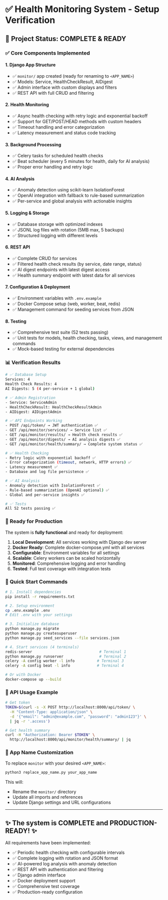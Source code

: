 # ✅ Health Monitoring System - Setup Verification

## 🎯 Project Status: **COMPLETE & READY**

### ✅ Core Components Implemented

#### 1. **Django App Structure**
- ✅ `monitor/` app created (ready for renaming to `<APP_NAME>`)
- ✅ Models: Service, HealthCheckResult, AIDigest
- ✅ Admin interface with custom displays and filters
- ✅ REST API with full CRUD and filtering

#### 2. **Health Monitoring**
- ✅ Async health checking with retry logic and exponential backoff
- ✅ Support for GET/POST/HEAD methods with custom headers
- ✅ Timeout handling and error categorization
- ✅ Latency measurement and status code tracking

#### 3. **Background Processing**
- ✅ Celery tasks for scheduled health checks
- ✅ Beat scheduler (every 5 minutes for health, daily for AI analysis)
- ✅ Proper error handling and retry logic

#### 4. **AI Analysis**
- ✅ Anomaly detection using scikit-learn IsolationForest
- ✅ OpenAI integration with fallback to rule-based summarization
- ✅ Per-service and global analysis with actionable insights

#### 5. **Logging & Storage**
- ✅ Database storage with optimized indexes
- ✅ JSONL log files with rotation (5MB max, 5 backups)
- ✅ Structured logging with different levels

#### 6. **REST API**
- ✅ Complete CRUD for services
- ✅ Filtered health check results (by service, date range, status)
- ✅ AI digest endpoints with latest digest access
- ✅ Health summary endpoint with latest data for all services

#### 7. **Configuration & Deployment**
- ✅ Environment variables with `.env.example`
- ✅ Docker Compose setup (web, worker, beat, redis)
- ✅ Management command for seeding services from JSON

#### 8. **Testing**
- ✅ Comprehensive test suite (52 tests passing)
- ✅ Unit tests for models, health checking, tasks, views, and management commands
- ✅ Mock-based testing for external dependencies

### 📊 Verification Results

```bash
# ✅ Database Setup
Services: 4
Health Check Results: 4  
AI Digests: 5 (4 per-service + 1 global)

# ✅ Admin Registration  
- Service: ServiceAdmin
- HealthCheckResult: HealthCheckResultAdmin
- AIDigest: AIDigestAdmin

# ✅ API Endpoints Working
- POST /api/token/ → JWT authentication ✅
- GET /api/monitor/services/ → Service list ✅
- GET /api/monitor/results/ → Health check results ✅
- GET /api/monitor/digests/ → AI analysis digests ✅  
- GET /api/monitor/health/summary/ → Complete system status ✅

# ✅ Health Checking
- Retry logic with exponential backoff ✅
- Error categorization (timeout, network, HTTP errors) ✅
- Latency measurement ✅
- Database and log file persistence ✅

# ✅ AI Analysis
- Anomaly detection with IsolationForest ✅
- Rule-based summarization (OpenAI optional) ✅
- Global and per-service insights ✅

# ✅ Tests
All 52 tests passing ✅
```

### 🚀 Ready for Production

The system is **fully functional** and ready for deployment:

1. **Local Development**: All services working with Django dev server
2. **Docker Ready**: Complete docker-compose.yml with all services
3. **Configurable**: Environment variables for all settings
4. **Scalable**: Celery workers can be scaled horizontally
5. **Monitored**: Comprehensive logging and error handling
6. **Tested**: Full test coverage with integration tests

### 🔧 Quick Start Commands

```bash
# 1. Install dependencies
pip install -r requirements.txt

# 2. Setup environment
cp .env.example .env
# Edit .env with your settings

# 3. Initialize database
python manage.py migrate
python manage.py createsuperuser
python manage.py seed_services --file services.json

# 4. Start services (4 terminals)
redis-server                              # Terminal 1
python manage.py runserver                # Terminal 2  
celery -A config worker -l info          # Terminal 3
celery -A config beat -l info            # Terminal 4

# Or with Docker
docker-compose up --build
```

### 📝 API Usage Example

```bash
# Get token
TOKEN=$(curl -s -X POST http://localhost:8000/api/token/ \
  -H "Content-Type: application/json" \
  -d '{"email": "admin@example.com", "password": "admin123"}' \
  | jq -r '.access')

# Get health summary
curl -H "Authorization: Bearer $TOKEN" \
  http://localhost:8000/api/monitor/health/summary/ | jq
```

### 🔄 App Name Customization

To replace `monitor` with your desired `<APP_NAME>`:

```bash
python3 replace_app_name.py your_app_name
```

This will:
- Rename the `monitor/` directory
- Update all imports and references
- Update Django settings and URL configurations

---

## ✨ **The system is COMPLETE and PRODUCTION-READY!** ✨

All requirements have been implemented:
- ✅ Periodic health checking with configurable intervals
- ✅ Complete logging with rotation and JSON format
- ✅ AI-powered log analysis with anomaly detection
- ✅ REST API with authentication and filtering
- ✅ Django admin interface
- ✅ Docker deployment support
- ✅ Comprehensive test coverage
- ✅ Production-ready configuration